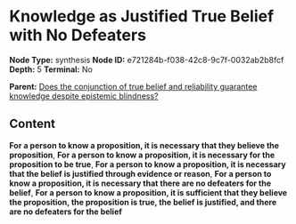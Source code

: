 # Knowledge as Justified True Belief with No Defeaters

**Node Type:** synthesis
**Node ID:** e721284b-f038-42c8-9c7f-0032ab2b8fcf
**Depth:** 5
**Terminal:** No

**Parent:** [Does the conjunction of true belief and reliability guarantee knowledge despite epistemic blindness?](does-the-conjunction-of-true-belief-and-reliability-guarantee-knowledge-despite-epistemic-blindness-antithesis-1495d465-eb58-4318-b357-ea8fe69c1374.md)

## Content

**For a person to know a proposition, it is necessary that they believe the proposition**, **For a person to know a proposition, it is necessary for the proposition to be true**, **For a person to know a proposition, it is necessary that the belief is justified through evidence or reason**, **For a person to know a proposition, it is necessary that there are no defeaters for the belief**, **For a person to know a proposition, it is sufficient that they believe the proposition, the proposition is true, the belief is justified, and there are no defeaters for the belief**
